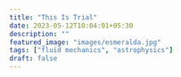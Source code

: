 ```yaml
---
title: "This Is Trial"
date: 2023-05-12T10:04:01+05:30
description: ""
featured_image: "images/esmeralda.jpg"
tags: ["fluid mechanics", "astrophysics"]
draft: false
---
```

